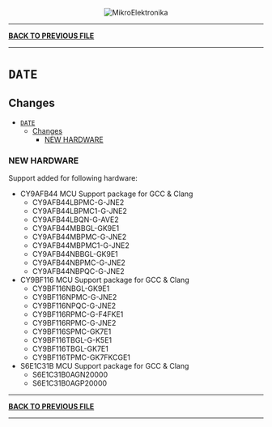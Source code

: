 <p align="center">
  <img src="http://www.mikroe.com/img/designs/beta/logo_small.png?raw=true" alt="MikroElektronika"/>
</p>

---

**[BACK TO PREVIOUS FILE](../changelog.md)**

---

# `DATE`

## Changes

- [`DATE`](#date)
  - [Changes](#changes)
    - [NEW HARDWARE](#new-hardware)

### NEW HARDWARE

Support added for following hardware:

+ CY9AFB44 MCU Support package for GCC & Clang
  + CY9AFB44LBPMC-G-JNE2
  + CY9AFB44LBPMC1-G-JNE2
  + CY9AFB44LBQN-G-AVE2
  + CY9AFB44MBBGL-GK9E1
  + CY9AFB44MBPMC-G-JNE2
  + CY9AFB44MBPMC1-G-JNE2
  + CY9AFB44NBBGL-GK9E1
  + CY9AFB44NBPMC-G-JNE2
  + CY9AFB44NBPQC-G-JNE2
+ CY9BF116 MCU Support package for GCC & Clang
  + CY9BF116NBGL-GK9E1
  + CY9BF116NPMC-G-JNE2
  + CY9BF116NPQC-G-JNE2
  + CY9BF116RPMC-G-F4FKE1
  + CY9BF116RPMC-G-JNE2
  + CY9BF116SPMC-GK7E1
  + CY9BF116TBGL-G-K5E1
  + CY9BF116TBGL-GK7E1
  + CY9BF116TPMC-GK7FKCGE1
+ S6E1C31B MCU Support package for GCC & Clang
  + S6E1C31B0AGN20000
  + S6E1C31B0AGP20000

---

**[BACK TO PREVIOUS FILE](../changelog.md)**

---
